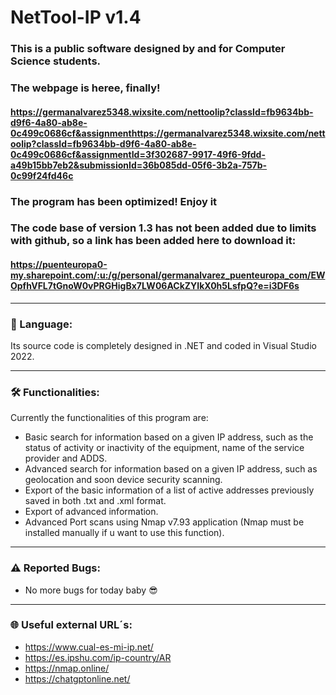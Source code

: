 # NetTool-IP v1.4
### This is a public software designed by and for Computer Science students.
### The webpage is heree, finally! 
#### https://germanalvarez5348.wixsite.com/nettoolip?classId=fb9634bb-d9f6-4a80-ab8e-0c499c0686cf&assignmenthttps://germanalvarez5348.wixsite.com/nettoolip?classId=fb9634bb-d9f6-4a80-ab8e-0c499c0686cf&assignmentId=3f302687-9917-49f6-9fdd-a49b15bb7eb2&submissionId=36b085dd-05f6-3b2a-757b-0c99f24fd46c
### The program has been optimized! Enjoy it
### The code base of version 1.3 has not been added due to limits with github, so a link has been added here to download it:
#### https://puenteuropa0-my.sharepoint.com/:u:/g/personal/germanalvarez_puenteuropa_com/EWOpfhVFL7tGnoW0vPRGHigBx7LW06ACkZYIkX0h5LsfpQ?e=i3DF6s

-------------------------------------------------------------------------------------------------------------------------------------------------------------------
### 💬 Language:

  Its source code is completely designed in .NET and coded in Visual Studio 2022.


-------------------------------------------------------------------------------------------------------------------------------------------------------------------
### 🛠 Functionalities:

Currently the functionalities of this program are:
  - Basic search for information based on a given IP address, such as the status of activity or inactivity of the equipment, name of the service provider and ADDS.
  - Advanced search for information based on a given IP address, such as geolocation and soon device security scanning.
  - Export of the basic information of a list of active addresses previously saved in both .txt and .xml format.
  - Export of advanced information.
  - Advanced Port scans using Nmap v7.93 application (Nmap must be installed manually if u want to use this function).


-------------------------------------------------------------------------------------------------------------------------------------------------------------------
### ⚠️ Reported Bugs:

  - No more bugs for today baby 😎

  
-------------------------------------------------------------------------------------------------------------------------------------------------------------------
### 🌐 Useful external URL´s:

  - https://www.cual-es-mi-ip.net/
  - https://es.ipshu.com/ip-country/AR
  - https://nmap.online/
  - https://chatgptonline.net/
